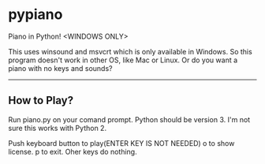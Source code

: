 # pypiano
Piano in Python! &lt;WINDOWS ONLY>

This uses winsound and msvcrt which is only available in Windows. So this program doesn't work in other OS, like Mac or Linux.
Or do you want a piano with no keys and sounds?

***
## How to Play?
Run piano.py on your comand prompt. Python should be version 3.
I'm not sure this works with Python 2.

Push keyboard button to play(ENTER KEY IS NOT NEEDED)
o to show license.
p to exit.
Oher keys do nothing.
